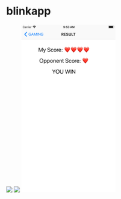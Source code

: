 # blinkapp

<img src="./blinkapp/Demo/demp1.png" width="250"> <img src="./blinkapp/Demo/demp2.png" width="250"> <img src="./blinkapp/Demo/demo3.png" width="250">

